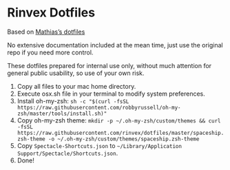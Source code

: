 # Rinvex Dotfiles

Based on [Mathias’s dotfiles](https://github.com/mathiasbynens/dotfiles)

No extensive documentation included at the mean time, just use the original repo if you need more control.

These dotfiles prepared for internal use only, without much attention for general public usability, so use of your own risk.

1. Copy all files to your mac home directory.
2. Execute osx.sh file in your terminal to modify system preferences.
3. Install oh-my-zsh: `sh -c "$(curl -fsSL https://raw.githubusercontent.com/robbyrussell/oh-my-zsh/master/tools/install.sh)"`
4. Copy oh-my-zsh theme: `mkdir -p ~/.oh-my-zsh/custom/themes && curl -fsSL https://raw.githubusercontent.com/rinvex/dotfiles/master/spaceship.zsh-theme -o ~/.oh-my-zsh/custom/themes/spaceship.zsh-theme`
5. Copy `Spectacle-Shortcuts.json` to `~/Library/Application Support/Spectacle/Shortcuts.json`.
6. Done!
